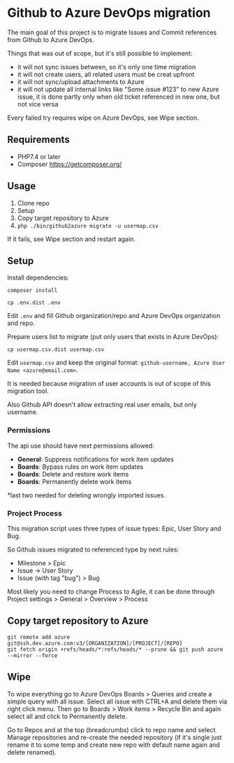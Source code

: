 # Github to Azure DevOps migration

The main goal of this project is to migrate Issues and Commit references from Github to Azure DevOps.

Things that was out of scope, but it's still possible to implement:
 - it will not sync issues between, so it's only one time migration
 - it will not create users, all related users must be creat upfront
 - it will not sync/upload attachments to Azure
 - it will not update all internal links like "Some issue #123" to new Azure issue, it is done partly only when old ticket referenced in new one, but not vice versa

Every failed try requires wipe on Azure DevOps, see Wipe section.

## Requirements

* PHP7.4 or later
* Composer https://getcomposer.org/

## Usage

1. Clone repo
2. Setup
3. Copy target repository to Azure
3. `php ./bin/github2azure migrate -u usermap.csv`

If it fails, see Wipe section and restart again.

## Setup

Install dependencies:

```shell
composer install
```

```shell
cp .env.dist .env
```

Edit `.env` and fill Github organization/repo and Azure DevOps organization and repo. 

Prepare users list to migrate (put only users that exists in Azure DevOps):

```shell
cp usermap.csv.dist usermap.csv
```

Edit `usermap.csv` and keep the original format: `github-username, Azure User Name <azure@email.com>`.

It is needed because migration of user accounts is out of scope of this migration tool.

Also Github API doesn't allow extracting real user emails, but only username.

### Permissions

The api use should have next permissions allowed:
- **General**: Suppress notifications for work item updates
- **Boards**: Bypass rules on work item updates
- **Boards**: Delete and restore work items
- **Boards**: Permanently delete work items

*last two needed for deleting wrongly imported issues. 

### Project Process

This migration script uses three types of issue types: Epic, User Story and Bug.

So Github issues migrated to referenced type by next rules:
- Milestone > Epic
- Issue -> User Story
- Issue (with tag "bug") > Bug

Most likely you need to change Process to Agile, it can be done through Project settings > General > Overview > Process

## Copy target repository to Azure

```shell
git remote add azure git@ssh.dev.azure.com:v3/[ORGANIZATION]/[PROJECT]/[REPO]
git fetch origin +refs/heads/*:refs/heads/* --prune && git push azure --mirror --force
```

## Wipe

To wipe everything go to Azure DevOps Boards > Queries and create a simple query with all issue. Select all issue with CTRL+A and delete them via right click menu.
Then go to Boards > Work items > Recycle Bin and again select all and click to Permanently delete.

Go to Repos and at the top (breadcrumbs) click to repo name and select Manage repositories and re-create the needed repository (if it's single just rename it to some temp and create new repo with default name again and delete renamed).
